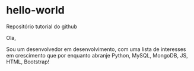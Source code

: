 # hello-world
Repositório tutorial do github


Ola,

Sou um desenvolvedor em desenvolvimento, com uma lista de interesses em crescimento que por enquanto abranje Python, MySQL, MongoDB, JS, HTML, Bootstrap!
<!-- Hello, i`m a developing developer, with a growing list of interest that includes, for now, Python, MySQL, MongoDB, JS, HTML, Bootstrap!  -->

